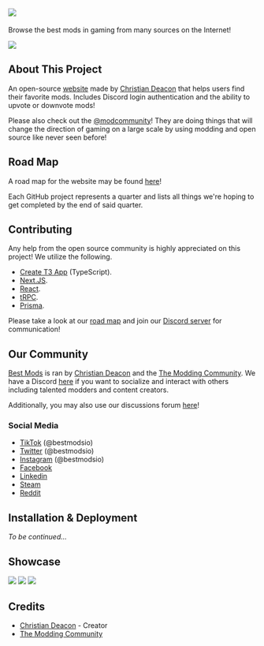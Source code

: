 # <a href="https://bestmods.io/" target="_blank"><img src="https://github.com/bestmods/bestmods/blob/main/gitimages/bestmods.png" data-canonical-src="https://github.com/bestmods/bestmods/blob/main/gitimages/bestmods.png" /></a>
Browse the best mods in gaming from many sources on the Internet!

<a href="https://bestmods.io/" target="_blank"><img src="https://github.com/bestmods/bestmods/blob/main/gitimages/preview.jpeg" data-canonical-src="https://github.com/bestmods/bestmods/blob/main/gitimages/preview.jpeg" /></a>

## About This Project
An open-source [website](https://bestmods.io) made by [Christian Deacon](https://github.com/gamemann) that helps users find their favorite mods. Includes Discord login authentication and the ability to upvote or downvote mods!

Please also check out the [@modcommunity](https://github.com/modcommunity)! They are doing things that will change the direction of gaming on a large scale by using modding and open source like never seen before!

## Road Map
A road map for the website may be found [here](https://github.com/bestmods/roadmap/issues)!

Each GitHub project represents a quarter and lists all things we're hoping to get completed by the end of said quarter.

## Contributing
Any help from the open source community is highly appreciated on this project! We utilize the following.

* [Create T3 App](https://create.t3.gg/) (TypeScript).
* [Next.JS](https://nextjs.org/).
* [React](https://reactjs.org/).
* [tRPC](https://trpc.io/).
* [Prisma](https://www.prisma.io/).

Please take a look at our [road map](https://github.com/bestmods/roadmap/issues) and join our [Discord server](https://discord.moddingcommunity.com/) for communication!

## Our Community
[Best Mods](https://bestmods.io) is ran by [Christian Deacon](https://github.com/gamemann) and the [The Modding Community](https://moddingcommunity.com/). We have a Discord [here](https://discord.moddingcommunity.com/) if you want to socialize and interact with others including talented modders and content creators.

Additionally, you may also use our discussions forum [here](https://github.com/orgs/BestMods/discussions)!

### Social Media
* [TikTok](https://tiktok.com/@bestmodsio) (@bestmodsio)
* [Twitter](https://twitter.com/bestmodsio) (@bestmodsio)
* [Instagram](https://instagram.com/bestmodsio) (@bestmodsio)
* [Facebook](https://facebook.com/bestmodsio)
* [Linkedin](https://linkedin.com/company/bestmods)
* [Steam](https://steamcommunity.com/groups/best-mods)
* [Reddit](https://reddit.com/r/bestmods)

## Installation & Deployment
*To be continued...*

## Showcase
<a href="https://bestmods.io/view/mc-jurassicraft" target="_blank"><img src="https://github.com/bestmods/bestmods/blob/main/gitimages/preview2.jpeg" data-canonical-src="https://github.com/BestMods/bestmods/blob/main/gitimages/preview2.jpeg" /></a>
<a href="https://bestmods.io/view/mc-jurassicraft/install" target="_blank"><img src="https://github.com/bestmods/bestmods/blob/main/gitimages/preview3.jpeg" data-canonical-src="https://github.com/bestmods/bestmods/blob/main/gitimages/preview3.jpeg" /></a>
<a href="https://bestmods.io/view/mc-jurassicraft/downloads" target="_blank"><img src="https://github.com/bestmods/bestmods/blob/main/gitimages/preview4.jpeg" data-canonical-src="https://github.com/bestmods/bestmods/blob/main/gitimages/preview4.jpeg" /></a>

## Credits
* [Christian Deacon](https://github.com/gamemann) - Creator
* [The Modding Community](https://github.com/modcommunity)